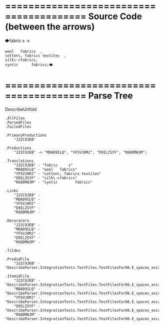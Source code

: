 ========================================
Source Code (between the arrows)
========================================

🡆fabric     s 	->

	wool   fabrics	,
	cotton\, fabrics textiles  ,
    silk\->fabrics,
    syntic 		fabrics;🡄

========================================
Parse Tree
========================================
DescribeUnfold

    .AllFiles
    .ParsedFiles
    .FailedFiles

    .PrimaryProductions
        "J22C9JEB" 

    .Productions
        "J22C9JEB" -> "MDAD9ILQ", "YF5VJ0MJ", "D9ILZSYF", "R68DMA3M";

    .Translations
        "J22C9JEB" - "fabric     s"
        "MDAD9ILQ" - "wool   fabrics"
        "YF5VJ0MJ" - "cotton\, fabrics textiles"
        "D9ILZSYF" - "silk\->fabrics"
        "R68DMA3M" - "syntic 		fabrics"

    .Links
        "J22C9JEB" - 
        "MDAD9ILQ" - 
        "YF5VJ0MJ" - 
        "D9ILZSYF" - 
        "R68DMA3M" - 

    .Decorators
        "J22C9JEB" - 
        "MDAD9ILQ" - 
        "YF5VJ0MJ" - 
        "D9ILZSYF" - 
        "R68DMA3M" - 

    .Tildes

    .ProdidFile
        "J22C9JEB" - "DescribeParser.IntegrationTests.TestFiles.TestFilesFor06.E_spaces_escapes_N.ds"

    .ItemidFile
        "J22C9JEB" - "DescribeParser.IntegrationTests.TestFiles.TestFilesFor06.E_spaces_escapes_N.ds"
        "MDAD9ILQ" - "DescribeParser.IntegrationTests.TestFiles.TestFilesFor06.E_spaces_escapes_N.ds"
        "YF5VJ0MJ" - "DescribeParser.IntegrationTests.TestFiles.TestFilesFor06.E_spaces_escapes_N.ds"
        "D9ILZSYF" - "DescribeParser.IntegrationTests.TestFiles.TestFilesFor06.E_spaces_escapes_N.ds"
        "R68DMA3M" - "DescribeParser.IntegrationTests.TestFiles.TestFilesFor06.E_spaces_escapes_N.ds"

